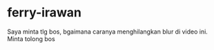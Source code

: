 # ferry-irawan
Saya minta tlg bos, bgaimana caranya menghilangkan blur di video ini. Minta tolong bos
